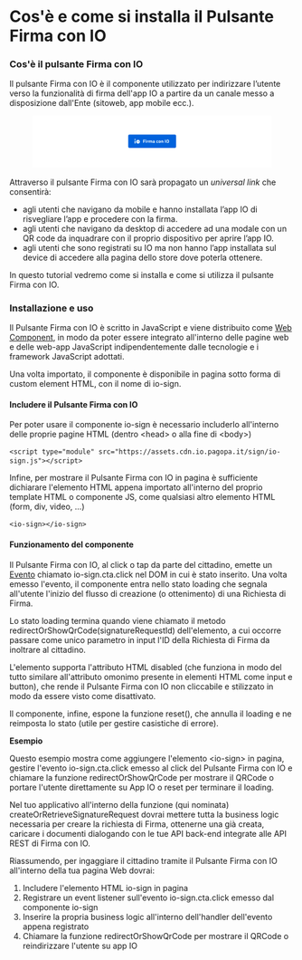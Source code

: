 # Cos'è e come si installa il Pulsante Firma con IO

### Cos'è il pulsante Firma con IO

Il pulsante Firma con IO è il componente utilizzato per indirizzare l’utente verso la funzionalità di firma dell'app IO a partire da un canale messo a disposizione dall'Ente (sitoweb, app mobile ecc.).

<figure><img src=".gitbook/assets/Screenshot 2023-04-28 alle 15.59.29.png" alt="" width="563"><figcaption></figcaption></figure>

Attraverso il pulsante Firma con IO sarà propagato un _universal link_ che consentirà:

* agli utenti che navigano da mobile e hanno installata l’app IO di risvegliare l’app e procedere con la firma.
* agli utenti che navigano da desktop di accedere ad una modale con un QR code da inquadrare con il proprio dispositivo per aprire l’app IO.
* agli utenti che sono registrati su IO ma non hanno l’app installata sul device di accedere alla pagina dello store dove poterla ottenere.

In questo tutorial vedremo come si installa e come si utilizza il pulsante Firma con IO.

### Installazione e uso

Il Pulsante Firma con IO è scritto in JavaScript e viene distribuito come [Web Component](https://developer.mozilla.org/en-US/docs/Web/API/Web\_components), in modo da poter essere integrato all'interno delle pagine web e delle web-app JavaScript indipendentemente dalle tecnologie e i framework JavaScript adottati.

Una volta importato, il componente è disponibile in pagina sotto forma di custom element HTML, con il nome di io-sign.

#### Includere il Pulsante Firma con IO

Per poter usare il componente io-sign è necessario includerlo all'interno delle proprie pagine HTML (dentro \<head> o alla fine di \<body>)

```
<script type="module" src="https://assets.cdn.io.pagopa.it/sign/io-sign.js"></script>
```

Infine, per mostrare il Pulsante Firma con IO in pagina è sufficiente dichiarare l'elemento HTML appena importato all'interno del proprio template HTML o componente JS, come qualsiasi altro elemento HTML (form, div, video, ...)

```
<io-sign></io-sign>
```

#### Funzionamento del componente

Il Pulsante Firma con IO, al click o tap da parte del cittadino, emette un [Evento](https://developer.mozilla.org/en-US/docs/Web/API/Event) chiamato io-sign.cta.click nel DOM in cui è stato inserito. Una volta emesso l'evento, il componente entra nello stato loading che segnala all'utente l'inizio del flusso di creazione (o ottenimento) di una Richiesta di Firma.

Lo stato loading termina quando viene chiamato il metodo redirectOrShowQrCode(signatureRequestId) dell'elemento, a cui occorre passare come unico parametro in input l'ID della Richiesta di Firma da inoltrare al cittadino.

L'elemento supporta l'attributo HTML disabled (che funziona in modo del tutto similare all'attributo omonimo presente in elementi HTML come input e button), che rende il Pulsante Firma con IO non cliccabile e stilizzato in modo da essere visto come disattivato.

Il componente, infine, espone la funzione reset(), che annulla il loading e ne reimposta lo stato (utile per gestire casistiche di errore).

**Esempio**

Questo esempio mostra come aggiungere l'elemento \<io-sign> in pagina, gestire l'evento io-sign.cta.click emesso al click del Pulsante Firma con IO e chiamare la funzione redirectOrShowQrCode per mostrare il QRCode o portare l'utente direttamente su App IO o reset per terminare il loading.

Nel tuo applicativo all'interno della funzione (qui nominata) createOrRetrieveSignatureRequest dovrai mettere tutta la business logic necessaria per creare la richiesta di Firma, ottenerne una già creata, caricare i documenti dialogando con le tue API back-end integrate alle API REST di Firma con IO.

Riassumendo, per ingaggiare il cittadino tramite il Pulsante Firma con IO all'interno della tua pagina Web dovrai:

1. Includere l'elemento HTML io-sign in pagina
2. Registrare un event listener sull'evento io-sign.cta.click emesso dal componente io-sign
3. Inserire la propria business logic all'interno dell'handler dell'evento appena registrato
4. Chiamare la funzione redirectOrShowQrCode per mostrare il QRCode o reindirizzare l'utente su app IO
